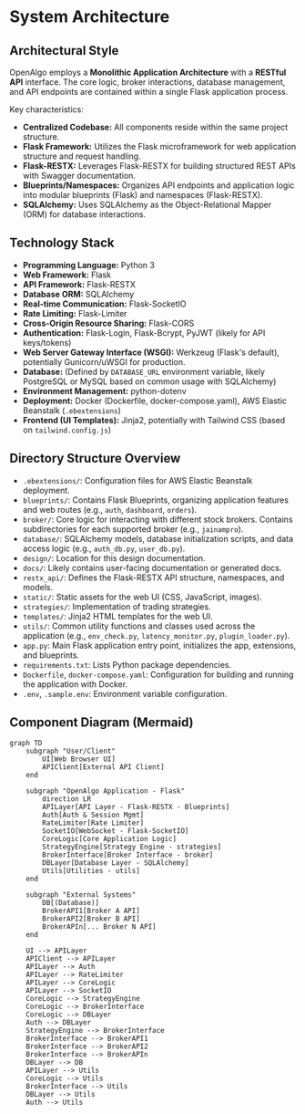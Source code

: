 # System Architecture

## Architectural Style

OpenAlgo employs a **Monolithic Application Architecture** with a **RESTful API** interface. The core logic, broker interactions, database management, and API endpoints are contained within a single Flask application process.

Key characteristics:
*   **Centralized Codebase:** All components reside within the same project structure.
*   **Flask Framework:** Utilizes the Flask microframework for web application structure and request handling.
*   **Flask-RESTX:** Leverages Flask-RESTX for building structured REST APIs with Swagger documentation.
*   **Blueprints/Namespaces:** Organizes API endpoints and application logic into modular blueprints (Flask) and namespaces (Flask-RESTX).
*   **SQLAlchemy:** Uses SQLAlchemy as the Object-Relational Mapper (ORM) for database interactions.

## Technology Stack

*   **Programming Language:** Python 3
*   **Web Framework:** Flask
*   **API Framework:** Flask-RESTX
*   **Database ORM:** SQLAlchemy
*   **Real-time Communication:** Flask-SocketIO
*   **Rate Limiting:** Flask-Limiter
*   **Cross-Origin Resource Sharing:** Flask-CORS
*   **Authentication:** Flask-Login, Flask-Bcrypt, PyJWT (likely for API keys/tokens)
*   **Web Server Gateway Interface (WSGI):** Werkzeug (Flask's default), potentially Gunicorn/uWSGI for production.
*   **Database:** (Defined by `DATABASE_URL` environment variable, likely PostgreSQL or MySQL based on common usage with SQLAlchemy)
*   **Environment Management:** python-dotenv
*   **Deployment:** Docker (Dockerfile, docker-compose.yaml), AWS Elastic Beanstalk (`.ebextensions`)
*   **Frontend (UI Templates):** Jinja2, potentially with Tailwind CSS (based on `tailwind.config.js`)

## Directory Structure Overview

*   `.ebextensions/`: Configuration files for AWS Elastic Beanstalk deployment.
*   `blueprints/`: Contains Flask Blueprints, organizing application features and web routes (e.g., `auth`, `dashboard`, `orders`).
*   `broker/`: Core logic for interacting with different stock brokers. Contains subdirectories for each supported broker (e.g., `jainampro`).
*   `database/`: SQLAlchemy models, database initialization scripts, and data access logic (e.g., `auth_db.py`, `user_db.py`).
*   `design/`: Location for this design documentation.
*   `docs/`: Likely contains user-facing documentation or generated docs.
*   `restx_api/`: Defines the Flask-RESTX API structure, namespaces, and models.
*   `static/`: Static assets for the web UI (CSS, JavaScript, images).
*   `strategies/`: Implementation of trading strategies.
*   `templates/`: Jinja2 HTML templates for the web UI.
*   `utils/`: Common utility functions and classes used across the application (e.g., `env_check.py`, `latency_monitor.py`, `plugin_loader.py`).
*   `app.py`: Main Flask application entry point, initializes the app, extensions, and blueprints.
*   `requirements.txt`: Lists Python package dependencies.
*   `Dockerfile`, `docker-compose.yaml`: Configuration for building and running the application with Docker.
*   `.env`, `.sample.env`: Environment variable configuration.

## Component Diagram (Mermaid)

```mermaid
graph TD
    subgraph "User/Client" 
        UI[Web Browser UI]
        APIClient[External API Client]
    end

    subgraph "OpenAlgo Application - Flask"
        direction LR
        APILayer[API Layer - Flask-RESTX - Blueprints]
        Auth[Auth & Session Mgmt]
        RateLimiter[Rate Limiter]
        SocketIO[WebSocket - Flask-SocketIO]
        CoreLogic[Core Application Logic]
        StrategyEngine[Strategy Engine - strategies]
        BrokerInterface[Broker Interface - broker]
        DBLayer[Database Layer - SQLAlchemy]
        Utils[Utilities - utils]
    end

    subgraph "External Systems"
        DB[(Database)]
        BrokerAPI1[Broker A API]
        BrokerAPI2[Broker B API]
        BrokerAPIn[... Broker N API]
    end

    UI --> APILayer
    APIClient --> APILayer
    APILayer --> Auth
    APILayer --> RateLimiter
    APILayer --> CoreLogic
    APILayer --> SocketIO
    CoreLogic --> StrategyEngine
    CoreLogic --> BrokerInterface
    CoreLogic --> DBLayer
    Auth --> DBLayer
    StrategyEngine --> BrokerInterface
    BrokerInterface --> BrokerAPI1
    BrokerInterface --> BrokerAPI2
    BrokerInterface --> BrokerAPIn
    DBLayer --> DB
    APILayer --> Utils
    CoreLogic --> Utils
    BrokerInterface --> Utils
    DBLayer --> Utils
    Auth --> Utils
```
